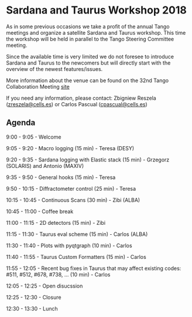 # Sardana and Taurus Workshop 2018

As in some previous occasions we take a profit of the annual Tango 
meetings and organize a satellite Sardana and Taurus workshop. This time the 
workshop will be held in parallel to the Tango Steering Committee meeting.

Since the available time is very limited we do not foresee to introduce 
Sardana and Taurus to the newcomers but will directly start with the 
overview of the newest features/issues. 

More information about the venue can be found on the 32nd Tango 
Collaboration Meeting [site](https://indico.eli-beams.eu/event/310/page/0)

If you need any information, please contact:
Zbigniew Reszela (zreszela@cells.es) or Carlos Pascual (cpascual@cells.es)

## Agenda

9:00 - 9:05 - Welcome 

9:05 - 9:20 - Macro logging (15 min) - Teresa (DESY)

9:20 - 9:35 - Sardana logging with Elastic stack (15 min) - Grzegorz 
(SOLARIS) and Antonio (MAXIV)

9:35 - 9:50 - General hooks (15 min) - Teresa

9:50 - 10:15 - Diffractometer control (25 min) - Teresa

10:15 - 10:45 - Continuous Scans (30 min) - Zibi (ALBA)

10:45 - 11:00 - Coffee break

11:00 - 11:15 - 2D detectors (15 min) - Zibi

11:15 - 11:30 - Taurus eval scheme (15 min) - Carlos (ALBA)

11:30 - 11:40 - Plots with pyqtgraph (10 min) - Carlos

11:40 - 11:55 - Taurus Custom Formatters (15 min) - Carlos

11:55 - 12:05 - Recent bug fixes in Taurus that may affect existing codes:
                #511, #512, #678, #738, ... (10 min) - Carlos
                
12:05 - 12:25 - Open disucssion

12:25 - 12:30 - Closure

12:30 - 13:30 - Lunch
